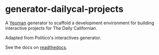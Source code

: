 # generator-dailycal-projects

A [Yeoman](http://yeoman.io) generator to scaffold a development environment for building interactive projects for The Daily Californian.

Adapted from Politico's interactives generator.

See the docs on [readthedocs](http://generator-politico-interactives.readthedocs.io/en/latest/).